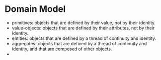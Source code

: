 # Domain Model

- primitives: objects that are defined by their value, not by their identity.
- value-objects: objects that are defined by their attributes, not by their identity.
- entities: objects that are defined by a thread of continuity and identity.
- aggregates: objects that are defined by a thread of continuity and identity, and that are composed of other objects.
-